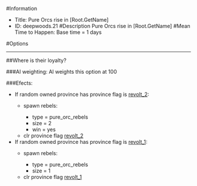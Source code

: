#Information
 - Title: Pure Orcs rise in [Root.GetName]
 - ID: deepwoods.21
#Description
Pure Orcs rise in [Root.GetName]
#Mean Time to Happen:
Base time = 1 days

#Options

___
##Where is their loyalty?

###AI weighting:
AI weights this option at 100


###Efects:<ul><li>If random owned province has province flag is [revolt_2](../flags/revolt_2.md):</li><ul><li>spawn rebels:</li><ul><li>type = pure_orc_rebels</li><li>size = 2</li><li>win = yes</li></ul><li>clr province flag [revolt_2](../flags/revolt_2.md)</li></ul><li>If random owned province has province flag is [revolt_1](../flags/revolt_1.md):</li><ul><li>spawn rebels:</li><ul><li>type = pure_orc_rebels</li><li>size = 1</li></ul><li>clr province flag [revolt_1](../flags/revolt_1.md)</li></ul></ul>
